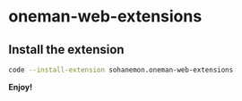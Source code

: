# oneman-web-extensions

## Install the extension

```sh
code --install-extension sohanemon.oneman-web-extensions
```

**Enjoy!**
